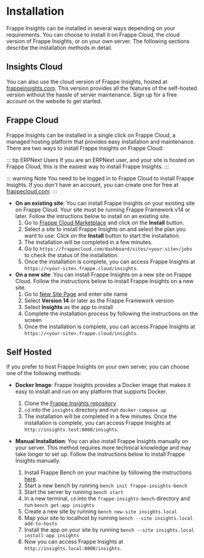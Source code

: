 # Installation

Frappe Insights can be installed in several ways depending on your requirements. You can choose to install it on Frappe Cloud, the cloud version of Frappe Insights, or on your own server. The following sections describe the installation methods in detail.

## Insights Cloud

You can also use the cloud version of Frappe Insights, hosted at [frappeinsights.com](https://frappeinsights.com). This version provides all the features of the self-hosted version without the hassle of server maintenance. Sign up for a free account on the website to get started.

## Frappe Cloud

Frappe Insights can be installed in a single click on Frappe Cloud, a managed hosting platform that provides easy installation and maintenance. There are two ways to install Frappe Insights on Frappe Cloud:

::: tip ERPNext Users
If you are an ERPNext user, and your site is hosted on Frappe Cloud, this is the easiest way to install Frappe Insights.
:::

::: warning Note
You need to be logged in to Frappe Cloud to install Frappe Insights. If you don't have an account, you can create one for free at [frappecloud.com](https://frappecloud.com/dashboard).
:::

- **On an existing site**: You can install Frappe Insights on your existing site on Frappe Cloud. Your site must be running Frappe Framework v14 or later. Follow the intructions below to install on an existing site.
  1. Go to [Frappe Cloud Marketplace](https://frappecloud.com/marketplace/apps/insights) and click on the **Install** button.
  2. Select a site to install Frappe Insights on and select the plan you want to use. Click on the **Install** button to start the installation.
  3. The installation will be completed in a few minutes.
  4. Go to `https://frappecloud.com/dashboard/sites/<your-site>/jobs` to check the status of the installation.
  5. Once the installation is complete, you can access Frappe Insights at `https://<your-site>.frappe.cloud/insights`.
- **On a new site**: You can install Frappe Insights on a new site on Frappe Cloud. Follow the instructions below to install Frappe Insights on a new site.
  1. Go to [New Site Page](https://frappecloud.com/dashboard/sites/new) and enter site name
  2. Select **Version 14** or later as the Frappe Framework version
  3. Select **Insights** as the app to install
  4. Complete the installation process by following the instructions on the screen
  5. Once the installation is complete, you can access Frappe Insights at `https://<your-site>.frappe.cloud/insights`.

## Self Hosted

If you prefer to host Frappe Insights on your own server, you can choose one of the following methods:

- **Docker Image**: Frappe Insights provides a Docker image that makes it easy to install and run on any platform that supports Docker.

  1. Clone the [Frappe Insights repository](https://github.com/frappe/insights)
  2. `cd` into the `insights` directory and run `docker-compose up`
  3. The installation will be completed in a few minutes. Once the installation is complete, you can access Frappe Insights at `http://insights.test:8000/insights`.

- **Manual Installation**: You can also install Frappe Insights manually on your server. This method requires more technical knowledge and may take longer to set up. Follow the instructions below to install Frappe Insights manually.
  1. Install Frappe Bench on your machine by following the instructions [here](https://frappeframework.com/docs/user/en/installation).
  2. Start a new bench by running `bench init frappe-insights-bench`
  3. Start the server by running `bench start`
  4. In a new terminal, `cd` into the `frappe-insights-bench` directory and run `bench get-app insights`
  5. Create a new site by running `bench new-site insights.local`
  6. Map your site to localhost by running `bench --site insights.local add-to-hosts`
  7. Install the app on your site by running `bench --site insights.local install-app insights`
  8. Now you can access Frappe Insights at `http://insights.local:8000/insights`.
